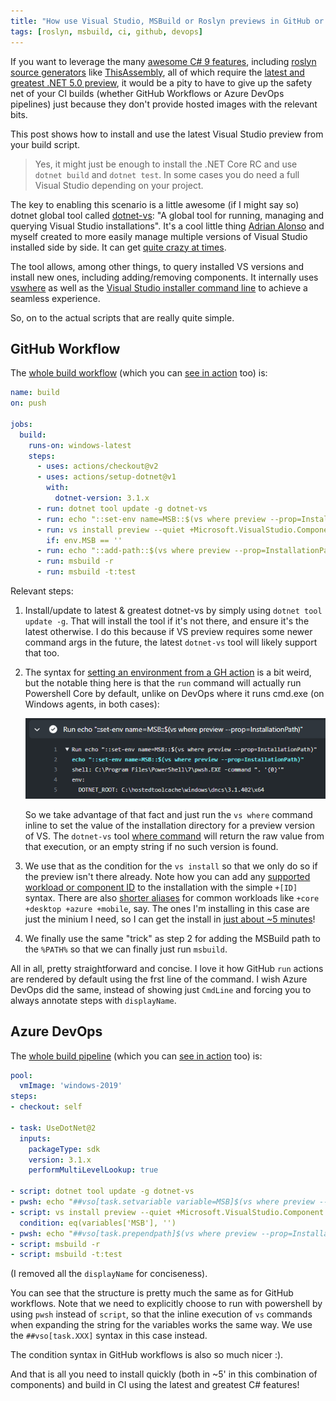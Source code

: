 ```yaml
---
title: "How use Visual Studio, MSBuild or Roslyn previews in GitHub or DevOps CI"
tags: [roslyn, msbuild, ci, github, devops]
---
```


If you want to leverage the many [awesome C# 9 features](https://devblogs.microsoft.com/dotnet/welcome-to-c-9-0/), including [roslyn source generators](https://devblogs.microsoft.com/dotnet/introducing-c-source-generators/) like [ThisAssembly](https://github.com/kzu/ThisAssembly), all of which require the [latest and greatest .NET 5.0 preview](https://devblogs.microsoft.com/dotnet/announcing-net-5-0-rc-1/), it would be a pity to have to give up the safety net of your CI builds (whether GitHub Workflows or Azure DevOps pipelines) just because they don't provide hosted images with the relevant bits. 

This post shows how to install and use the latest Visual Studio preview from your build script.

> Yes, it might just be enough to install the .NET Core RC and use `dotnet build` and `dotnet test`. In some cases you do need a full Visual Studio depending on your project.

The key to enabling this scenario is a little awesome (if I might say so) dotnet global tool called [dotnet-vs](https://github.com/kzu/dotnet-vs): "A global tool for running, managing and querying Visual Studio installations". It's a cool little thing [Adrian Alonso](https://github.com/adalon) and myself created to more easily manage multiple versions of Visual Studio installed side by side. It can get [quite crazy at times](https://twitter.com/kzu/status/935212419445555201). 

The tool allows, among other things, to query installed VS versions and install new ones, including adding/removing components. It internally uses [vswhere](https://github.com/Microsoft/vswhere) as well as the [Visual Studio installer command line](https://docs.microsoft.com/en-us/visualstudio/install/use-command-line-parameters-to-install-visual-studio?view=vs-2019) to achieve a seamless experience.

So, on to the actual scripts that are really quite simple.

## GitHub Workflow

The [whole build workflow](https://github.com/kzu/NuGetizer/blob/main/.github/workflows/build.yml) (which you can [see in action](https://github.com/kzu/NuGetizer/actions) too) is:

```yml
name: build
on: push

jobs:
  build:
    runs-on: windows-latest
    steps:
      - uses: actions/checkout@v2
      - uses: actions/setup-dotnet@v1
        with:
          dotnet-version: 3.1.x
      - run: dotnet tool update -g dotnet-vs
      - run: echo "::set-env name=MSB::$(vs where preview --prop=InstallationPath)"
      - run: vs install preview --quiet +Microsoft.VisualStudio.Component.ManagedDesktop.Core +Microsoft.NetCore.Component.DevelopmentTools
        if: env.MSB == ''
      - run: echo "::add-path::$(vs where preview --prop=InstallationPath)\MSBuild\Current\Bin"
      - run: msbuild -r
      - run: msbuild -t:test
```

Relevant steps:

1. Install/update to latest & greatest dotnet-vs by simply using `dotnet tool update -g`. That will install the tool if it's not there, and ensure it's the latest otherwise. I do this because if VS preview requires some newer command args in the future, the latest `dotnet-vs` tool will likely support that too.

2. The syntax for [setting an environment from a GH action](https://docs.github.com/en/actions/reference/workflow-commands-for-github-actions#setting-an-environment-variable) is a bit weird, but the notable thing here is that the `run` command will actually run Powershell Core by default, unlike on DevOps where it runs cmd.exe (on Windows agents, in both cases):
   
   ![RunPwsh.png](https://raw.githubusercontent.com/kzu/kzu.github.io/master/2020/09/23-16-30-25-RunPwsh.png)
   
   So we take advantage of that fact and just run  the `vs where` command inline to set the value of the installation directory for a preview version of VS. The `dotnet-vs` tool [where command](https://github.com/kzu/dotnet-vs#where) will return the raw value from that execution, or an empty string if no such version is found.

3. We use that as the condition for the `vs install` so that we only do so if the preview isn't there already. Note how you can add any [supported workload or component ID](https://docs.microsoft.com/en-us/visualstudio/install/workload-component-id-vs-community?view=vs-2019) to the installation with the simple `+[ID]` syntax. There are also [shorter aliases](https://github.com/kzu/dotnet-vs#workload-id-switches) for common workloads like `+core +desktop +azure +mobile`, say. The ones I'm installing in this case are just the minium I need, so I can get the install in [just about ~5 minutes](https://github.com/kzu/NuGetizer/runs/1156719236)! 

4. We finally use the same "trick" as step 2 for adding the MSBuild path to the `%PATH%` so that we can finally just run `msbuild`.

All in all, pretty straightforward and concise. I love it how GitHub `run` actions are rendered by default using the frst line of the command. I wish Azure DevOps did the same, instead of showing just `CmdLine` and forcing you to always annotate steps with `displayName`.

## Azure DevOps

 The [whole build pipeline](https://github.com/kzu/NuGetizer/blob/main/azure-pipelines.yml) (which you can [see in action](https://github.com/kzu/NuGetizer/runs/1155971002) too) is:

```yml
pool:
  vmImage: 'windows-2019'
steps:
- checkout: self

- task: UseDotNet@2
  inputs:
    packageType: sdk
    version: 3.1.x
    performMultiLevelLookup: true

- script: dotnet tool update -g dotnet-vs
- pwsh: echo "##vso[task.setvariable variable=MSB]$(vs where preview --prop=InstallationPath)"
- script: vs install preview --quiet +Microsoft.VisualStudio.Component.ManagedDesktop.Core +Microsoft.NetCore.Component.DevelopmentTools
  condition: eq(variables['MSB'], '')
- pwsh: echo "##vso[task.prependpath]$(vs where preview --prop=InstallationPath)\MSBuild\Current\Bin"
- script: msbuild -r
- script: msbuild -t:test
```

(I removed all the `displayName` for conciseness). 

You can see that the structure is pretty much the same as for GitHub workflows. Note that we need to explicitly choose to run with powershell by using `pwsh` instead of `script`, so that the inline execution of `vs` commands when expanding the string for the variables works the same way. We use the `##vso[task.XXX]` syntax in this case instead. 

The condition syntax in GitHub workflows is also so much nicer :).

And that is all you need to install quickly (both in ~5' in this combination of components) and build in CI using the latest and greatest C# features!
